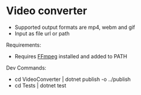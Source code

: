 # Video converter

- Supported output formats are mp4, webm and gif
- Input as file url or path

Requirements:

- Requires [FFmpeg](https://ffmpeg.org/download.html) installed and added to PATH

Dev Commands:

- cd VideoConverter | dotnet publish -o ../publish
- cd Tests | dotnet test
